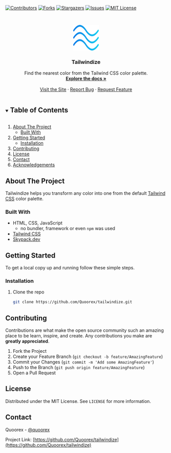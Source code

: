 [![Contributors][contributors-shield]][contributors-url]
[![Forks][forks-shield]][forks-url]
[![Stargazers][stars-shield]][stars-url]
[![Issues][issues-shield]][issues-url]
[![MIT License][license-shield]][license-url]

<!-- PROJECT LOGO -->
<br />
<p align="center">
  <a href="https://github.com/Quoorex/tailwindize">
    <img src="assets/logo.svg" alt="Logo" width="80" height="80">
  </a>

  <h3 align="center">Tailwindize</h3>

  <p align="center">
    Find the nearest color from the Tailwind CSS color palette.
    <br />
    <a href="https://github.com/Quoorex/tailwindize"><strong>Explore the docs »</strong></a>
    <br />
    <br />
    <a href="https://quoorex.com/tailwindize">Visit the Site</a>
    ·
    <a href="https://github.com/Quoorex/tailwindize/issues">Report Bug</a>
    ·
    <a href="https://github.com/Quoorex/tailwindize/issues">Request Feature</a>
  </p>
</p>

<!-- TABLE OF CONTENTS -->
<details open="open">
  <summary><h2 style="display: inline-block">Table of Contents</h2></summary>
  <ol>
    <li>
      <a href="#about-the-project">About The Project</a>
      <ul>
        <li><a href="#built-with">Built With</a></li>
      </ul>
    </li>
    <li>
      <a href="#getting-started">Getting Started</a>
      <ul>
        <li><a href="#installation">Installation</a></li>
      </ul>
    </li>
    <li><a href="#contributing">Contributing</a></li>
    <li><a href="#license">License</a></li>
    <li><a href="#contact">Contact</a></li>
    <li><a href="#acknowledgements">Acknowledgements</a></li>
  </ol>
</details>

<!-- ABOUT THE PROJECT -->

## About The Project

Tailwindize helps you transform any color into one from the default [Tailwind CSS](https://tailwindcss.com) color palette.

### Built With

- HTML, CSS, JavaScript
  - no bundler, framework or even `npm` was used
- [Tailwind CSS](https://tailwindcss.com)
- [Skypack.dev](https://skypack.dev)

<!-- GETTING STARTED -->

## Getting Started

To get a local copy up and running follow these simple steps.

### Installation

1. Clone the repo

   ```sh
   git clone https://github.com/Quoorex/tailwindize.git
   ```

<!-- CONTRIBUTING -->

## Contributing

Contributions are what make the open source community such an amazing place to be learn, inspire, and create. Any contributions you make are **greatly appreciated**.

1. Fork the Project
2. Create your Feature Branch (`git checkout -b feature/AmazingFeature`)
3. Commit your Changes (`git commit -m 'Add some AmazingFeature'`)
4. Push to the Branch (`git push origin feature/AmazingFeature`)
5. Open a Pull Request

<!-- LICENSE -->

## License

Distributed under the MIT License. See `LICENSE` for more information.

<!-- CONTACT -->

## Contact

Quoorex - [@quoorex](https://twitter.com/quoorex)

Project Link: [https://github.com/Quoorex/tailwindize](https://github.com/Quoorex/tailwindize)

<!-- MARKDOWN LINKS & IMAGES -->
<!-- https://www.markdownguide.org/basic-syntax/#reference-style-links -->

[contributors-shield]: https://img.shields.io/github/contributors/Quoorex/tailwindize.svg?style=for-the-badge
[contributors-url]: https://github.com/Quoorex/tailwindize/graphs/contributors
[forks-shield]: https://img.shields.io/github/forks/Quoorex/tailwindize.svg?style=for-the-badge
[forks-url]: https://github.com/Quoorex/tailwindize/network/members
[stars-shield]: https://img.shields.io/github/stars/Quoorex/tailwindize.svg?style=for-the-badge
[stars-url]: https://github.com/Quoorex/tailwindize/stargazers
[issues-shield]: https://img.shields.io/github/issues/Quoorex/tailwindize.svg?style=for-the-badge
[issues-url]: https://github.com/Quoorex/tailwindize/issues
[license-shield]: https://img.shields.io/github/license/Quoorex/tailwindize.svg?style=for-the-badge
[license-url]: https://github.com/Quoorex/tailwindize/blob/master/LICENSE.txt
